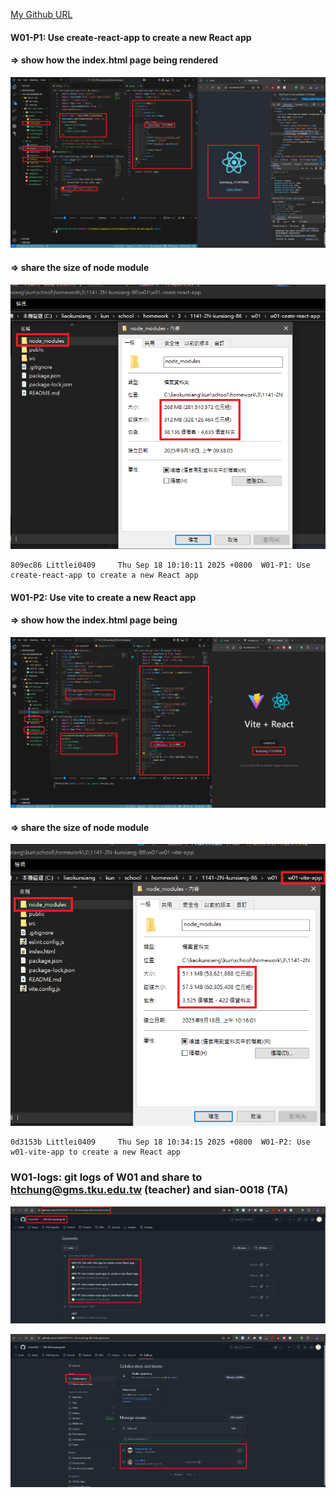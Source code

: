 [My Github URL](https://github.com/Littlei0409/1141-2N-kunsiang-86)

#### W01-P1: Use create-react-app to create a new React app

#### => show how the index.html page being rendered

![](w01-p1-1.png)

#### => share the size of node module

![](w01-p1-2.png)

```
809ec86 Littlei0409     Thu Sep 18 10:10:11 2025 +0800  W01-P1: Use create-react-app to create a new React app
```

#### W01-P2: Use vite to create a new React app
 
#### => show how the index.html page being 
![](w01-p2-1.png)
 
#### => share the size of node module
 
![](w01-p2-2.png)
 
```
0d3153b Littlei0409     Thu Sep 18 10:34:15 2025 +0800  W01-P2: Use w01-vite-app to create a new React app
```

### W01-logs: git logs of W01 and share to htchung@gms.tku.edu.tw (teacher) and sian-0018 (TA)

![](w01-logs.png)

![](w01-share.png)
